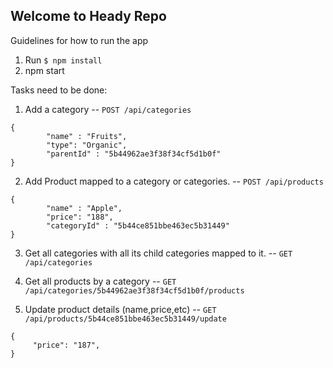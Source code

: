 Welcome to Heady Repo
-------------------------------
Guidelines for how to run the app

1. Run `$ npm install`
2. npm start

Tasks need to be done:

1. Add a category -- `POST /api/categories`

```
{
    	"name" : "Fruits",
    	"type": "Organic",
    	"parentId" : "5b44962ae3f38f34cf5d1b0f"
}
```

2. Add Product mapped to a category or categories. -- `POST /api/products`

```
{
    	"name" : "Apple",
    	"price": "188",
    	"categoryId" : "5b44ce851bbe463ec5b31449"
}
```

3. Get all categories with all its child categories mapped to it. -- `GET /api/categories`

4. Get all products by a category -- `GET /api/categories/5b44962ae3f38f34cf5d1b0f/products`

5. Update product details (name,price,etc) -- `GET /api/products/5b44ce851bbe463ec5b31449/update`

```
{
	 "price": "187",
}
```